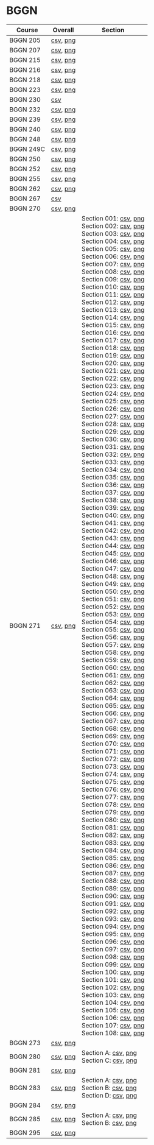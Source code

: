 # BGGN

| Course | Overall | Section |
| ------ | ------- | ------- |
| BGGN 205 | [csv](https://github.com/UCSD-Historical-Enrollment-Data/2024Spring/blob/main/overall/BGGN%20205.csv), [png](https://raw.githubusercontent.com/UCSD-Historical-Enrollment-Data/2024Spring/main/plot_overall/BGGN%20205.png) |  |
| BGGN 207 | [csv](https://github.com/UCSD-Historical-Enrollment-Data/2024Spring/blob/main/overall/BGGN%20207.csv), [png](https://raw.githubusercontent.com/UCSD-Historical-Enrollment-Data/2024Spring/main/plot_overall/BGGN%20207.png) |  |
| BGGN 215 | [csv](https://github.com/UCSD-Historical-Enrollment-Data/2024Spring/blob/main/overall/BGGN%20215.csv), [png](https://raw.githubusercontent.com/UCSD-Historical-Enrollment-Data/2024Spring/main/plot_overall/BGGN%20215.png) |  |
| BGGN 216 | [csv](https://github.com/UCSD-Historical-Enrollment-Data/2024Spring/blob/main/overall/BGGN%20216.csv), [png](https://raw.githubusercontent.com/UCSD-Historical-Enrollment-Data/2024Spring/main/plot_overall/BGGN%20216.png) |  |
| BGGN 218 | [csv](https://github.com/UCSD-Historical-Enrollment-Data/2024Spring/blob/main/overall/BGGN%20218.csv), [png](https://raw.githubusercontent.com/UCSD-Historical-Enrollment-Data/2024Spring/main/plot_overall/BGGN%20218.png) |  |
| BGGN 223 | [csv](https://github.com/UCSD-Historical-Enrollment-Data/2024Spring/blob/main/overall/BGGN%20223.csv), [png](https://raw.githubusercontent.com/UCSD-Historical-Enrollment-Data/2024Spring/main/plot_overall/BGGN%20223.png) |  |
| BGGN 230 | [csv](https://github.com/UCSD-Historical-Enrollment-Data/2024Spring/blob/main/overall/BGGN%20230.csv) |  |
| BGGN 232 | [csv](https://github.com/UCSD-Historical-Enrollment-Data/2024Spring/blob/main/overall/BGGN%20232.csv), [png](https://raw.githubusercontent.com/UCSD-Historical-Enrollment-Data/2024Spring/main/plot_overall/BGGN%20232.png) |  |
| BGGN 239 | [csv](https://github.com/UCSD-Historical-Enrollment-Data/2024Spring/blob/main/overall/BGGN%20239.csv), [png](https://raw.githubusercontent.com/UCSD-Historical-Enrollment-Data/2024Spring/main/plot_overall/BGGN%20239.png) |  |
| BGGN 240 | [csv](https://github.com/UCSD-Historical-Enrollment-Data/2024Spring/blob/main/overall/BGGN%20240.csv), [png](https://raw.githubusercontent.com/UCSD-Historical-Enrollment-Data/2024Spring/main/plot_overall/BGGN%20240.png) |  |
| BGGN 248 | [csv](https://github.com/UCSD-Historical-Enrollment-Data/2024Spring/blob/main/overall/BGGN%20248.csv), [png](https://raw.githubusercontent.com/UCSD-Historical-Enrollment-Data/2024Spring/main/plot_overall/BGGN%20248.png) |  |
| BGGN 249C | [csv](https://github.com/UCSD-Historical-Enrollment-Data/2024Spring/blob/main/overall/BGGN%20249C.csv), [png](https://raw.githubusercontent.com/UCSD-Historical-Enrollment-Data/2024Spring/main/plot_overall/BGGN%20249C.png) |  |
| BGGN 250 | [csv](https://github.com/UCSD-Historical-Enrollment-Data/2024Spring/blob/main/overall/BGGN%20250.csv), [png](https://raw.githubusercontent.com/UCSD-Historical-Enrollment-Data/2024Spring/main/plot_overall/BGGN%20250.png) |  |
| BGGN 252 | [csv](https://github.com/UCSD-Historical-Enrollment-Data/2024Spring/blob/main/overall/BGGN%20252.csv), [png](https://raw.githubusercontent.com/UCSD-Historical-Enrollment-Data/2024Spring/main/plot_overall/BGGN%20252.png) |  |
| BGGN 255 | [csv](https://github.com/UCSD-Historical-Enrollment-Data/2024Spring/blob/main/overall/BGGN%20255.csv), [png](https://raw.githubusercontent.com/UCSD-Historical-Enrollment-Data/2024Spring/main/plot_overall/BGGN%20255.png) |  |
| BGGN 262 | [csv](https://github.com/UCSD-Historical-Enrollment-Data/2024Spring/blob/main/overall/BGGN%20262.csv), [png](https://raw.githubusercontent.com/UCSD-Historical-Enrollment-Data/2024Spring/main/plot_overall/BGGN%20262.png) |  |
| BGGN 267 | [csv](https://github.com/UCSD-Historical-Enrollment-Data/2024Spring/blob/main/overall/BGGN%20267.csv) |  |
| BGGN 270 | [csv](https://github.com/UCSD-Historical-Enrollment-Data/2024Spring/blob/main/overall/BGGN%20270.csv), [png](https://raw.githubusercontent.com/UCSD-Historical-Enrollment-Data/2024Spring/main/plot_overall/BGGN%20270.png) |  |
| BGGN 271 | [csv](https://github.com/UCSD-Historical-Enrollment-Data/2024Spring/blob/main/overall/BGGN%20271.csv), [png](https://raw.githubusercontent.com/UCSD-Historical-Enrollment-Data/2024Spring/main/plot_overall/BGGN%20271.png) | Section 001: [csv](https://github.com/UCSD-Historical-Enrollment-Data/2024Spring/blob/main/section/BGGN%20271_001.csv), [png](https://raw.githubusercontent.com/UCSD-Historical-Enrollment-Data/2024Spring/main/plot_section/BGGN%20271_001.png)<br>Section 002: [csv](https://github.com/UCSD-Historical-Enrollment-Data/2024Spring/blob/main/section/BGGN%20271_002.csv), [png](https://raw.githubusercontent.com/UCSD-Historical-Enrollment-Data/2024Spring/main/plot_section/BGGN%20271_002.png)<br>Section 003: [csv](https://github.com/UCSD-Historical-Enrollment-Data/2024Spring/blob/main/section/BGGN%20271_003.csv), [png](https://raw.githubusercontent.com/UCSD-Historical-Enrollment-Data/2024Spring/main/plot_section/BGGN%20271_003.png)<br>Section 004: [csv](https://github.com/UCSD-Historical-Enrollment-Data/2024Spring/blob/main/section/BGGN%20271_004.csv), [png](https://raw.githubusercontent.com/UCSD-Historical-Enrollment-Data/2024Spring/main/plot_section/BGGN%20271_004.png)<br>Section 005: [csv](https://github.com/UCSD-Historical-Enrollment-Data/2024Spring/blob/main/section/BGGN%20271_005.csv), [png](https://raw.githubusercontent.com/UCSD-Historical-Enrollment-Data/2024Spring/main/plot_section/BGGN%20271_005.png)<br>Section 006: [csv](https://github.com/UCSD-Historical-Enrollment-Data/2024Spring/blob/main/section/BGGN%20271_006.csv), [png](https://raw.githubusercontent.com/UCSD-Historical-Enrollment-Data/2024Spring/main/plot_section/BGGN%20271_006.png)<br>Section 007: [csv](https://github.com/UCSD-Historical-Enrollment-Data/2024Spring/blob/main/section/BGGN%20271_007.csv), [png](https://raw.githubusercontent.com/UCSD-Historical-Enrollment-Data/2024Spring/main/plot_section/BGGN%20271_007.png)<br>Section 008: [csv](https://github.com/UCSD-Historical-Enrollment-Data/2024Spring/blob/main/section/BGGN%20271_008.csv), [png](https://raw.githubusercontent.com/UCSD-Historical-Enrollment-Data/2024Spring/main/plot_section/BGGN%20271_008.png)<br>Section 009: [csv](https://github.com/UCSD-Historical-Enrollment-Data/2024Spring/blob/main/section/BGGN%20271_009.csv), [png](https://raw.githubusercontent.com/UCSD-Historical-Enrollment-Data/2024Spring/main/plot_section/BGGN%20271_009.png)<br>Section 010: [csv](https://github.com/UCSD-Historical-Enrollment-Data/2024Spring/blob/main/section/BGGN%20271_010.csv), [png](https://raw.githubusercontent.com/UCSD-Historical-Enrollment-Data/2024Spring/main/plot_section/BGGN%20271_010.png)<br>Section 011: [csv](https://github.com/UCSD-Historical-Enrollment-Data/2024Spring/blob/main/section/BGGN%20271_011.csv), [png](https://raw.githubusercontent.com/UCSD-Historical-Enrollment-Data/2024Spring/main/plot_section/BGGN%20271_011.png)<br>Section 012: [csv](https://github.com/UCSD-Historical-Enrollment-Data/2024Spring/blob/main/section/BGGN%20271_012.csv), [png](https://raw.githubusercontent.com/UCSD-Historical-Enrollment-Data/2024Spring/main/plot_section/BGGN%20271_012.png)<br>Section 013: [csv](https://github.com/UCSD-Historical-Enrollment-Data/2024Spring/blob/main/section/BGGN%20271_013.csv), [png](https://raw.githubusercontent.com/UCSD-Historical-Enrollment-Data/2024Spring/main/plot_section/BGGN%20271_013.png)<br>Section 014: [csv](https://github.com/UCSD-Historical-Enrollment-Data/2024Spring/blob/main/section/BGGN%20271_014.csv), [png](https://raw.githubusercontent.com/UCSD-Historical-Enrollment-Data/2024Spring/main/plot_section/BGGN%20271_014.png)<br>Section 015: [csv](https://github.com/UCSD-Historical-Enrollment-Data/2024Spring/blob/main/section/BGGN%20271_015.csv), [png](https://raw.githubusercontent.com/UCSD-Historical-Enrollment-Data/2024Spring/main/plot_section/BGGN%20271_015.png)<br>Section 016: [csv](https://github.com/UCSD-Historical-Enrollment-Data/2024Spring/blob/main/section/BGGN%20271_016.csv), [png](https://raw.githubusercontent.com/UCSD-Historical-Enrollment-Data/2024Spring/main/plot_section/BGGN%20271_016.png)<br>Section 017: [csv](https://github.com/UCSD-Historical-Enrollment-Data/2024Spring/blob/main/section/BGGN%20271_017.csv), [png](https://raw.githubusercontent.com/UCSD-Historical-Enrollment-Data/2024Spring/main/plot_section/BGGN%20271_017.png)<br>Section 018: [csv](https://github.com/UCSD-Historical-Enrollment-Data/2024Spring/blob/main/section/BGGN%20271_018.csv), [png](https://raw.githubusercontent.com/UCSD-Historical-Enrollment-Data/2024Spring/main/plot_section/BGGN%20271_018.png)<br>Section 019: [csv](https://github.com/UCSD-Historical-Enrollment-Data/2024Spring/blob/main/section/BGGN%20271_019.csv), [png](https://raw.githubusercontent.com/UCSD-Historical-Enrollment-Data/2024Spring/main/plot_section/BGGN%20271_019.png)<br>Section 020: [csv](https://github.com/UCSD-Historical-Enrollment-Data/2024Spring/blob/main/section/BGGN%20271_020.csv), [png](https://raw.githubusercontent.com/UCSD-Historical-Enrollment-Data/2024Spring/main/plot_section/BGGN%20271_020.png)<br>Section 021: [csv](https://github.com/UCSD-Historical-Enrollment-Data/2024Spring/blob/main/section/BGGN%20271_021.csv), [png](https://raw.githubusercontent.com/UCSD-Historical-Enrollment-Data/2024Spring/main/plot_section/BGGN%20271_021.png)<br>Section 022: [csv](https://github.com/UCSD-Historical-Enrollment-Data/2024Spring/blob/main/section/BGGN%20271_022.csv), [png](https://raw.githubusercontent.com/UCSD-Historical-Enrollment-Data/2024Spring/main/plot_section/BGGN%20271_022.png)<br>Section 023: [csv](https://github.com/UCSD-Historical-Enrollment-Data/2024Spring/blob/main/section/BGGN%20271_023.csv), [png](https://raw.githubusercontent.com/UCSD-Historical-Enrollment-Data/2024Spring/main/plot_section/BGGN%20271_023.png)<br>Section 024: [csv](https://github.com/UCSD-Historical-Enrollment-Data/2024Spring/blob/main/section/BGGN%20271_024.csv), [png](https://raw.githubusercontent.com/UCSD-Historical-Enrollment-Data/2024Spring/main/plot_section/BGGN%20271_024.png)<br>Section 025: [csv](https://github.com/UCSD-Historical-Enrollment-Data/2024Spring/blob/main/section/BGGN%20271_025.csv), [png](https://raw.githubusercontent.com/UCSD-Historical-Enrollment-Data/2024Spring/main/plot_section/BGGN%20271_025.png)<br>Section 026: [csv](https://github.com/UCSD-Historical-Enrollment-Data/2024Spring/blob/main/section/BGGN%20271_026.csv), [png](https://raw.githubusercontent.com/UCSD-Historical-Enrollment-Data/2024Spring/main/plot_section/BGGN%20271_026.png)<br>Section 027: [csv](https://github.com/UCSD-Historical-Enrollment-Data/2024Spring/blob/main/section/BGGN%20271_027.csv), [png](https://raw.githubusercontent.com/UCSD-Historical-Enrollment-Data/2024Spring/main/plot_section/BGGN%20271_027.png)<br>Section 028: [csv](https://github.com/UCSD-Historical-Enrollment-Data/2024Spring/blob/main/section/BGGN%20271_028.csv), [png](https://raw.githubusercontent.com/UCSD-Historical-Enrollment-Data/2024Spring/main/plot_section/BGGN%20271_028.png)<br>Section 029: [csv](https://github.com/UCSD-Historical-Enrollment-Data/2024Spring/blob/main/section/BGGN%20271_029.csv), [png](https://raw.githubusercontent.com/UCSD-Historical-Enrollment-Data/2024Spring/main/plot_section/BGGN%20271_029.png)<br>Section 030: [csv](https://github.com/UCSD-Historical-Enrollment-Data/2024Spring/blob/main/section/BGGN%20271_030.csv), [png](https://raw.githubusercontent.com/UCSD-Historical-Enrollment-Data/2024Spring/main/plot_section/BGGN%20271_030.png)<br>Section 031: [csv](https://github.com/UCSD-Historical-Enrollment-Data/2024Spring/blob/main/section/BGGN%20271_031.csv), [png](https://raw.githubusercontent.com/UCSD-Historical-Enrollment-Data/2024Spring/main/plot_section/BGGN%20271_031.png)<br>Section 032: [csv](https://github.com/UCSD-Historical-Enrollment-Data/2024Spring/blob/main/section/BGGN%20271_032.csv), [png](https://raw.githubusercontent.com/UCSD-Historical-Enrollment-Data/2024Spring/main/plot_section/BGGN%20271_032.png)<br>Section 033: [csv](https://github.com/UCSD-Historical-Enrollment-Data/2024Spring/blob/main/section/BGGN%20271_033.csv), [png](https://raw.githubusercontent.com/UCSD-Historical-Enrollment-Data/2024Spring/main/plot_section/BGGN%20271_033.png)<br>Section 034: [csv](https://github.com/UCSD-Historical-Enrollment-Data/2024Spring/blob/main/section/BGGN%20271_034.csv), [png](https://raw.githubusercontent.com/UCSD-Historical-Enrollment-Data/2024Spring/main/plot_section/BGGN%20271_034.png)<br>Section 035: [csv](https://github.com/UCSD-Historical-Enrollment-Data/2024Spring/blob/main/section/BGGN%20271_035.csv), [png](https://raw.githubusercontent.com/UCSD-Historical-Enrollment-Data/2024Spring/main/plot_section/BGGN%20271_035.png)<br>Section 036: [csv](https://github.com/UCSD-Historical-Enrollment-Data/2024Spring/blob/main/section/BGGN%20271_036.csv), [png](https://raw.githubusercontent.com/UCSD-Historical-Enrollment-Data/2024Spring/main/plot_section/BGGN%20271_036.png)<br>Section 037: [csv](https://github.com/UCSD-Historical-Enrollment-Data/2024Spring/blob/main/section/BGGN%20271_037.csv), [png](https://raw.githubusercontent.com/UCSD-Historical-Enrollment-Data/2024Spring/main/plot_section/BGGN%20271_037.png)<br>Section 038: [csv](https://github.com/UCSD-Historical-Enrollment-Data/2024Spring/blob/main/section/BGGN%20271_038.csv), [png](https://raw.githubusercontent.com/UCSD-Historical-Enrollment-Data/2024Spring/main/plot_section/BGGN%20271_038.png)<br>Section 039: [csv](https://github.com/UCSD-Historical-Enrollment-Data/2024Spring/blob/main/section/BGGN%20271_039.csv), [png](https://raw.githubusercontent.com/UCSD-Historical-Enrollment-Data/2024Spring/main/plot_section/BGGN%20271_039.png)<br>Section 040: [csv](https://github.com/UCSD-Historical-Enrollment-Data/2024Spring/blob/main/section/BGGN%20271_040.csv), [png](https://raw.githubusercontent.com/UCSD-Historical-Enrollment-Data/2024Spring/main/plot_section/BGGN%20271_040.png)<br>Section 041: [csv](https://github.com/UCSD-Historical-Enrollment-Data/2024Spring/blob/main/section/BGGN%20271_041.csv), [png](https://raw.githubusercontent.com/UCSD-Historical-Enrollment-Data/2024Spring/main/plot_section/BGGN%20271_041.png)<br>Section 042: [csv](https://github.com/UCSD-Historical-Enrollment-Data/2024Spring/blob/main/section/BGGN%20271_042.csv), [png](https://raw.githubusercontent.com/UCSD-Historical-Enrollment-Data/2024Spring/main/plot_section/BGGN%20271_042.png)<br>Section 043: [csv](https://github.com/UCSD-Historical-Enrollment-Data/2024Spring/blob/main/section/BGGN%20271_043.csv), [png](https://raw.githubusercontent.com/UCSD-Historical-Enrollment-Data/2024Spring/main/plot_section/BGGN%20271_043.png)<br>Section 044: [csv](https://github.com/UCSD-Historical-Enrollment-Data/2024Spring/blob/main/section/BGGN%20271_044.csv), [png](https://raw.githubusercontent.com/UCSD-Historical-Enrollment-Data/2024Spring/main/plot_section/BGGN%20271_044.png)<br>Section 045: [csv](https://github.com/UCSD-Historical-Enrollment-Data/2024Spring/blob/main/section/BGGN%20271_045.csv), [png](https://raw.githubusercontent.com/UCSD-Historical-Enrollment-Data/2024Spring/main/plot_section/BGGN%20271_045.png)<br>Section 046: [csv](https://github.com/UCSD-Historical-Enrollment-Data/2024Spring/blob/main/section/BGGN%20271_046.csv), [png](https://raw.githubusercontent.com/UCSD-Historical-Enrollment-Data/2024Spring/main/plot_section/BGGN%20271_046.png)<br>Section 047: [csv](https://github.com/UCSD-Historical-Enrollment-Data/2024Spring/blob/main/section/BGGN%20271_047.csv), [png](https://raw.githubusercontent.com/UCSD-Historical-Enrollment-Data/2024Spring/main/plot_section/BGGN%20271_047.png)<br>Section 048: [csv](https://github.com/UCSD-Historical-Enrollment-Data/2024Spring/blob/main/section/BGGN%20271_048.csv), [png](https://raw.githubusercontent.com/UCSD-Historical-Enrollment-Data/2024Spring/main/plot_section/BGGN%20271_048.png)<br>Section 049: [csv](https://github.com/UCSD-Historical-Enrollment-Data/2024Spring/blob/main/section/BGGN%20271_049.csv), [png](https://raw.githubusercontent.com/UCSD-Historical-Enrollment-Data/2024Spring/main/plot_section/BGGN%20271_049.png)<br>Section 050: [csv](https://github.com/UCSD-Historical-Enrollment-Data/2024Spring/blob/main/section/BGGN%20271_050.csv), [png](https://raw.githubusercontent.com/UCSD-Historical-Enrollment-Data/2024Spring/main/plot_section/BGGN%20271_050.png)<br>Section 051: [csv](https://github.com/UCSD-Historical-Enrollment-Data/2024Spring/blob/main/section/BGGN%20271_051.csv), [png](https://raw.githubusercontent.com/UCSD-Historical-Enrollment-Data/2024Spring/main/plot_section/BGGN%20271_051.png)<br>Section 052: [csv](https://github.com/UCSD-Historical-Enrollment-Data/2024Spring/blob/main/section/BGGN%20271_052.csv), [png](https://raw.githubusercontent.com/UCSD-Historical-Enrollment-Data/2024Spring/main/plot_section/BGGN%20271_052.png)<br>Section 053: [csv](https://github.com/UCSD-Historical-Enrollment-Data/2024Spring/blob/main/section/BGGN%20271_053.csv), [png](https://raw.githubusercontent.com/UCSD-Historical-Enrollment-Data/2024Spring/main/plot_section/BGGN%20271_053.png)<br>Section 054: [csv](https://github.com/UCSD-Historical-Enrollment-Data/2024Spring/blob/main/section/BGGN%20271_054.csv), [png](https://raw.githubusercontent.com/UCSD-Historical-Enrollment-Data/2024Spring/main/plot_section/BGGN%20271_054.png)<br>Section 055: [csv](https://github.com/UCSD-Historical-Enrollment-Data/2024Spring/blob/main/section/BGGN%20271_055.csv), [png](https://raw.githubusercontent.com/UCSD-Historical-Enrollment-Data/2024Spring/main/plot_section/BGGN%20271_055.png)<br>Section 056: [csv](https://github.com/UCSD-Historical-Enrollment-Data/2024Spring/blob/main/section/BGGN%20271_056.csv), [png](https://raw.githubusercontent.com/UCSD-Historical-Enrollment-Data/2024Spring/main/plot_section/BGGN%20271_056.png)<br>Section 057: [csv](https://github.com/UCSD-Historical-Enrollment-Data/2024Spring/blob/main/section/BGGN%20271_057.csv), [png](https://raw.githubusercontent.com/UCSD-Historical-Enrollment-Data/2024Spring/main/plot_section/BGGN%20271_057.png)<br>Section 058: [csv](https://github.com/UCSD-Historical-Enrollment-Data/2024Spring/blob/main/section/BGGN%20271_058.csv), [png](https://raw.githubusercontent.com/UCSD-Historical-Enrollment-Data/2024Spring/main/plot_section/BGGN%20271_058.png)<br>Section 059: [csv](https://github.com/UCSD-Historical-Enrollment-Data/2024Spring/blob/main/section/BGGN%20271_059.csv), [png](https://raw.githubusercontent.com/UCSD-Historical-Enrollment-Data/2024Spring/main/plot_section/BGGN%20271_059.png)<br>Section 060: [csv](https://github.com/UCSD-Historical-Enrollment-Data/2024Spring/blob/main/section/BGGN%20271_060.csv), [png](https://raw.githubusercontent.com/UCSD-Historical-Enrollment-Data/2024Spring/main/plot_section/BGGN%20271_060.png)<br>Section 061: [csv](https://github.com/UCSD-Historical-Enrollment-Data/2024Spring/blob/main/section/BGGN%20271_061.csv), [png](https://raw.githubusercontent.com/UCSD-Historical-Enrollment-Data/2024Spring/main/plot_section/BGGN%20271_061.png)<br>Section 062: [csv](https://github.com/UCSD-Historical-Enrollment-Data/2024Spring/blob/main/section/BGGN%20271_062.csv), [png](https://raw.githubusercontent.com/UCSD-Historical-Enrollment-Data/2024Spring/main/plot_section/BGGN%20271_062.png)<br>Section 063: [csv](https://github.com/UCSD-Historical-Enrollment-Data/2024Spring/blob/main/section/BGGN%20271_063.csv), [png](https://raw.githubusercontent.com/UCSD-Historical-Enrollment-Data/2024Spring/main/plot_section/BGGN%20271_063.png)<br>Section 064: [csv](https://github.com/UCSD-Historical-Enrollment-Data/2024Spring/blob/main/section/BGGN%20271_064.csv), [png](https://raw.githubusercontent.com/UCSD-Historical-Enrollment-Data/2024Spring/main/plot_section/BGGN%20271_064.png)<br>Section 065: [csv](https://github.com/UCSD-Historical-Enrollment-Data/2024Spring/blob/main/section/BGGN%20271_065.csv), [png](https://raw.githubusercontent.com/UCSD-Historical-Enrollment-Data/2024Spring/main/plot_section/BGGN%20271_065.png)<br>Section 066: [csv](https://github.com/UCSD-Historical-Enrollment-Data/2024Spring/blob/main/section/BGGN%20271_066.csv), [png](https://raw.githubusercontent.com/UCSD-Historical-Enrollment-Data/2024Spring/main/plot_section/BGGN%20271_066.png)<br>Section 067: [csv](https://github.com/UCSD-Historical-Enrollment-Data/2024Spring/blob/main/section/BGGN%20271_067.csv), [png](https://raw.githubusercontent.com/UCSD-Historical-Enrollment-Data/2024Spring/main/plot_section/BGGN%20271_067.png)<br>Section 068: [csv](https://github.com/UCSD-Historical-Enrollment-Data/2024Spring/blob/main/section/BGGN%20271_068.csv), [png](https://raw.githubusercontent.com/UCSD-Historical-Enrollment-Data/2024Spring/main/plot_section/BGGN%20271_068.png)<br>Section 069: [csv](https://github.com/UCSD-Historical-Enrollment-Data/2024Spring/blob/main/section/BGGN%20271_069.csv), [png](https://raw.githubusercontent.com/UCSD-Historical-Enrollment-Data/2024Spring/main/plot_section/BGGN%20271_069.png)<br>Section 070: [csv](https://github.com/UCSD-Historical-Enrollment-Data/2024Spring/blob/main/section/BGGN%20271_070.csv), [png](https://raw.githubusercontent.com/UCSD-Historical-Enrollment-Data/2024Spring/main/plot_section/BGGN%20271_070.png)<br>Section 071: [csv](https://github.com/UCSD-Historical-Enrollment-Data/2024Spring/blob/main/section/BGGN%20271_071.csv), [png](https://raw.githubusercontent.com/UCSD-Historical-Enrollment-Data/2024Spring/main/plot_section/BGGN%20271_071.png)<br>Section 072: [csv](https://github.com/UCSD-Historical-Enrollment-Data/2024Spring/blob/main/section/BGGN%20271_072.csv), [png](https://raw.githubusercontent.com/UCSD-Historical-Enrollment-Data/2024Spring/main/plot_section/BGGN%20271_072.png)<br>Section 073: [csv](https://github.com/UCSD-Historical-Enrollment-Data/2024Spring/blob/main/section/BGGN%20271_073.csv), [png](https://raw.githubusercontent.com/UCSD-Historical-Enrollment-Data/2024Spring/main/plot_section/BGGN%20271_073.png)<br>Section 074: [csv](https://github.com/UCSD-Historical-Enrollment-Data/2024Spring/blob/main/section/BGGN%20271_074.csv), [png](https://raw.githubusercontent.com/UCSD-Historical-Enrollment-Data/2024Spring/main/plot_section/BGGN%20271_074.png)<br>Section 075: [csv](https://github.com/UCSD-Historical-Enrollment-Data/2024Spring/blob/main/section/BGGN%20271_075.csv), [png](https://raw.githubusercontent.com/UCSD-Historical-Enrollment-Data/2024Spring/main/plot_section/BGGN%20271_075.png)<br>Section 076: [csv](https://github.com/UCSD-Historical-Enrollment-Data/2024Spring/blob/main/section/BGGN%20271_076.csv), [png](https://raw.githubusercontent.com/UCSD-Historical-Enrollment-Data/2024Spring/main/plot_section/BGGN%20271_076.png)<br>Section 077: [csv](https://github.com/UCSD-Historical-Enrollment-Data/2024Spring/blob/main/section/BGGN%20271_077.csv), [png](https://raw.githubusercontent.com/UCSD-Historical-Enrollment-Data/2024Spring/main/plot_section/BGGN%20271_077.png)<br>Section 078: [csv](https://github.com/UCSD-Historical-Enrollment-Data/2024Spring/blob/main/section/BGGN%20271_078.csv), [png](https://raw.githubusercontent.com/UCSD-Historical-Enrollment-Data/2024Spring/main/plot_section/BGGN%20271_078.png)<br>Section 079: [csv](https://github.com/UCSD-Historical-Enrollment-Data/2024Spring/blob/main/section/BGGN%20271_079.csv), [png](https://raw.githubusercontent.com/UCSD-Historical-Enrollment-Data/2024Spring/main/plot_section/BGGN%20271_079.png)<br>Section 080: [csv](https://github.com/UCSD-Historical-Enrollment-Data/2024Spring/blob/main/section/BGGN%20271_080.csv), [png](https://raw.githubusercontent.com/UCSD-Historical-Enrollment-Data/2024Spring/main/plot_section/BGGN%20271_080.png)<br>Section 081: [csv](https://github.com/UCSD-Historical-Enrollment-Data/2024Spring/blob/main/section/BGGN%20271_081.csv), [png](https://raw.githubusercontent.com/UCSD-Historical-Enrollment-Data/2024Spring/main/plot_section/BGGN%20271_081.png)<br>Section 082: [csv](https://github.com/UCSD-Historical-Enrollment-Data/2024Spring/blob/main/section/BGGN%20271_082.csv), [png](https://raw.githubusercontent.com/UCSD-Historical-Enrollment-Data/2024Spring/main/plot_section/BGGN%20271_082.png)<br>Section 083: [csv](https://github.com/UCSD-Historical-Enrollment-Data/2024Spring/blob/main/section/BGGN%20271_083.csv), [png](https://raw.githubusercontent.com/UCSD-Historical-Enrollment-Data/2024Spring/main/plot_section/BGGN%20271_083.png)<br>Section 084: [csv](https://github.com/UCSD-Historical-Enrollment-Data/2024Spring/blob/main/section/BGGN%20271_084.csv), [png](https://raw.githubusercontent.com/UCSD-Historical-Enrollment-Data/2024Spring/main/plot_section/BGGN%20271_084.png)<br>Section 085: [csv](https://github.com/UCSD-Historical-Enrollment-Data/2024Spring/blob/main/section/BGGN%20271_085.csv), [png](https://raw.githubusercontent.com/UCSD-Historical-Enrollment-Data/2024Spring/main/plot_section/BGGN%20271_085.png)<br>Section 086: [csv](https://github.com/UCSD-Historical-Enrollment-Data/2024Spring/blob/main/section/BGGN%20271_086.csv), [png](https://raw.githubusercontent.com/UCSD-Historical-Enrollment-Data/2024Spring/main/plot_section/BGGN%20271_086.png)<br>Section 087: [csv](https://github.com/UCSD-Historical-Enrollment-Data/2024Spring/blob/main/section/BGGN%20271_087.csv), [png](https://raw.githubusercontent.com/UCSD-Historical-Enrollment-Data/2024Spring/main/plot_section/BGGN%20271_087.png)<br>Section 088: [csv](https://github.com/UCSD-Historical-Enrollment-Data/2024Spring/blob/main/section/BGGN%20271_088.csv), [png](https://raw.githubusercontent.com/UCSD-Historical-Enrollment-Data/2024Spring/main/plot_section/BGGN%20271_088.png)<br>Section 089: [csv](https://github.com/UCSD-Historical-Enrollment-Data/2024Spring/blob/main/section/BGGN%20271_089.csv), [png](https://raw.githubusercontent.com/UCSD-Historical-Enrollment-Data/2024Spring/main/plot_section/BGGN%20271_089.png)<br>Section 090: [csv](https://github.com/UCSD-Historical-Enrollment-Data/2024Spring/blob/main/section/BGGN%20271_090.csv), [png](https://raw.githubusercontent.com/UCSD-Historical-Enrollment-Data/2024Spring/main/plot_section/BGGN%20271_090.png)<br>Section 091: [csv](https://github.com/UCSD-Historical-Enrollment-Data/2024Spring/blob/main/section/BGGN%20271_091.csv), [png](https://raw.githubusercontent.com/UCSD-Historical-Enrollment-Data/2024Spring/main/plot_section/BGGN%20271_091.png)<br>Section 092: [csv](https://github.com/UCSD-Historical-Enrollment-Data/2024Spring/blob/main/section/BGGN%20271_092.csv), [png](https://raw.githubusercontent.com/UCSD-Historical-Enrollment-Data/2024Spring/main/plot_section/BGGN%20271_092.png)<br>Section 093: [csv](https://github.com/UCSD-Historical-Enrollment-Data/2024Spring/blob/main/section/BGGN%20271_093.csv), [png](https://raw.githubusercontent.com/UCSD-Historical-Enrollment-Data/2024Spring/main/plot_section/BGGN%20271_093.png)<br>Section 094: [csv](https://github.com/UCSD-Historical-Enrollment-Data/2024Spring/blob/main/section/BGGN%20271_094.csv), [png](https://raw.githubusercontent.com/UCSD-Historical-Enrollment-Data/2024Spring/main/plot_section/BGGN%20271_094.png)<br>Section 095: [csv](https://github.com/UCSD-Historical-Enrollment-Data/2024Spring/blob/main/section/BGGN%20271_095.csv), [png](https://raw.githubusercontent.com/UCSD-Historical-Enrollment-Data/2024Spring/main/plot_section/BGGN%20271_095.png)<br>Section 096: [csv](https://github.com/UCSD-Historical-Enrollment-Data/2024Spring/blob/main/section/BGGN%20271_096.csv), [png](https://raw.githubusercontent.com/UCSD-Historical-Enrollment-Data/2024Spring/main/plot_section/BGGN%20271_096.png)<br>Section 097: [csv](https://github.com/UCSD-Historical-Enrollment-Data/2024Spring/blob/main/section/BGGN%20271_097.csv), [png](https://raw.githubusercontent.com/UCSD-Historical-Enrollment-Data/2024Spring/main/plot_section/BGGN%20271_097.png)<br>Section 098: [csv](https://github.com/UCSD-Historical-Enrollment-Data/2024Spring/blob/main/section/BGGN%20271_098.csv), [png](https://raw.githubusercontent.com/UCSD-Historical-Enrollment-Data/2024Spring/main/plot_section/BGGN%20271_098.png)<br>Section 099: [csv](https://github.com/UCSD-Historical-Enrollment-Data/2024Spring/blob/main/section/BGGN%20271_099.csv), [png](https://raw.githubusercontent.com/UCSD-Historical-Enrollment-Data/2024Spring/main/plot_section/BGGN%20271_099.png)<br>Section 100: [csv](https://github.com/UCSD-Historical-Enrollment-Data/2024Spring/blob/main/section/BGGN%20271_100.csv), [png](https://raw.githubusercontent.com/UCSD-Historical-Enrollment-Data/2024Spring/main/plot_section/BGGN%20271_100.png)<br>Section 101: [csv](https://github.com/UCSD-Historical-Enrollment-Data/2024Spring/blob/main/section/BGGN%20271_101.csv), [png](https://raw.githubusercontent.com/UCSD-Historical-Enrollment-Data/2024Spring/main/plot_section/BGGN%20271_101.png)<br>Section 102: [csv](https://github.com/UCSD-Historical-Enrollment-Data/2024Spring/blob/main/section/BGGN%20271_102.csv), [png](https://raw.githubusercontent.com/UCSD-Historical-Enrollment-Data/2024Spring/main/plot_section/BGGN%20271_102.png)<br>Section 103: [csv](https://github.com/UCSD-Historical-Enrollment-Data/2024Spring/blob/main/section/BGGN%20271_103.csv), [png](https://raw.githubusercontent.com/UCSD-Historical-Enrollment-Data/2024Spring/main/plot_section/BGGN%20271_103.png)<br>Section 104: [csv](https://github.com/UCSD-Historical-Enrollment-Data/2024Spring/blob/main/section/BGGN%20271_104.csv), [png](https://raw.githubusercontent.com/UCSD-Historical-Enrollment-Data/2024Spring/main/plot_section/BGGN%20271_104.png)<br>Section 105: [csv](https://github.com/UCSD-Historical-Enrollment-Data/2024Spring/blob/main/section/BGGN%20271_105.csv), [png](https://raw.githubusercontent.com/UCSD-Historical-Enrollment-Data/2024Spring/main/plot_section/BGGN%20271_105.png)<br>Section 106: [csv](https://github.com/UCSD-Historical-Enrollment-Data/2024Spring/blob/main/section/BGGN%20271_106.csv), [png](https://raw.githubusercontent.com/UCSD-Historical-Enrollment-Data/2024Spring/main/plot_section/BGGN%20271_106.png)<br>Section 107: [csv](https://github.com/UCSD-Historical-Enrollment-Data/2024Spring/blob/main/section/BGGN%20271_107.csv), [png](https://raw.githubusercontent.com/UCSD-Historical-Enrollment-Data/2024Spring/main/plot_section/BGGN%20271_107.png)<br>Section 108: [csv](https://github.com/UCSD-Historical-Enrollment-Data/2024Spring/blob/main/section/BGGN%20271_108.csv), [png](https://raw.githubusercontent.com/UCSD-Historical-Enrollment-Data/2024Spring/main/plot_section/BGGN%20271_108.png) |
| BGGN 273 | [csv](https://github.com/UCSD-Historical-Enrollment-Data/2024Spring/blob/main/overall/BGGN%20273.csv), [png](https://raw.githubusercontent.com/UCSD-Historical-Enrollment-Data/2024Spring/main/plot_overall/BGGN%20273.png) |  |
| BGGN 280 | [csv](https://github.com/UCSD-Historical-Enrollment-Data/2024Spring/blob/main/overall/BGGN%20280.csv), [png](https://raw.githubusercontent.com/UCSD-Historical-Enrollment-Data/2024Spring/main/plot_overall/BGGN%20280.png) | Section A: [csv](https://github.com/UCSD-Historical-Enrollment-Data/2024Spring/blob/main/section/BGGN%20280_A.csv), [png](https://raw.githubusercontent.com/UCSD-Historical-Enrollment-Data/2024Spring/main/plot_section/BGGN%20280_A.png)<br>Section C: [csv](https://github.com/UCSD-Historical-Enrollment-Data/2024Spring/blob/main/section/BGGN%20280_C.csv), [png](https://raw.githubusercontent.com/UCSD-Historical-Enrollment-Data/2024Spring/main/plot_section/BGGN%20280_C.png) |
| BGGN 281 | [csv](https://github.com/UCSD-Historical-Enrollment-Data/2024Spring/blob/main/overall/BGGN%20281.csv), [png](https://raw.githubusercontent.com/UCSD-Historical-Enrollment-Data/2024Spring/main/plot_overall/BGGN%20281.png) |  |
| BGGN 283 | [csv](https://github.com/UCSD-Historical-Enrollment-Data/2024Spring/blob/main/overall/BGGN%20283.csv), [png](https://raw.githubusercontent.com/UCSD-Historical-Enrollment-Data/2024Spring/main/plot_overall/BGGN%20283.png) | Section A: [csv](https://github.com/UCSD-Historical-Enrollment-Data/2024Spring/blob/main/section/BGGN%20283_A.csv), [png](https://raw.githubusercontent.com/UCSD-Historical-Enrollment-Data/2024Spring/main/plot_section/BGGN%20283_A.png)<br>Section B: [csv](https://github.com/UCSD-Historical-Enrollment-Data/2024Spring/blob/main/section/BGGN%20283_B.csv), [png](https://raw.githubusercontent.com/UCSD-Historical-Enrollment-Data/2024Spring/main/plot_section/BGGN%20283_B.png)<br>Section D: [csv](https://github.com/UCSD-Historical-Enrollment-Data/2024Spring/blob/main/section/BGGN%20283_D.csv), [png](https://raw.githubusercontent.com/UCSD-Historical-Enrollment-Data/2024Spring/main/plot_section/BGGN%20283_D.png) |
| BGGN 284 | [csv](https://github.com/UCSD-Historical-Enrollment-Data/2024Spring/blob/main/overall/BGGN%20284.csv), [png](https://raw.githubusercontent.com/UCSD-Historical-Enrollment-Data/2024Spring/main/plot_overall/BGGN%20284.png) |  |
| BGGN 285 | [csv](https://github.com/UCSD-Historical-Enrollment-Data/2024Spring/blob/main/overall/BGGN%20285.csv), [png](https://raw.githubusercontent.com/UCSD-Historical-Enrollment-Data/2024Spring/main/plot_overall/BGGN%20285.png) | Section A: [csv](https://github.com/UCSD-Historical-Enrollment-Data/2024Spring/blob/main/section/BGGN%20285_A.csv), [png](https://raw.githubusercontent.com/UCSD-Historical-Enrollment-Data/2024Spring/main/plot_section/BGGN%20285_A.png)<br>Section B: [csv](https://github.com/UCSD-Historical-Enrollment-Data/2024Spring/blob/main/section/BGGN%20285_B.csv), [png](https://raw.githubusercontent.com/UCSD-Historical-Enrollment-Data/2024Spring/main/plot_section/BGGN%20285_B.png) |
| BGGN 295 | [csv](https://github.com/UCSD-Historical-Enrollment-Data/2024Spring/blob/main/overall/BGGN%20295.csv), [png](https://raw.githubusercontent.com/UCSD-Historical-Enrollment-Data/2024Spring/main/plot_overall/BGGN%20295.png) |  |
